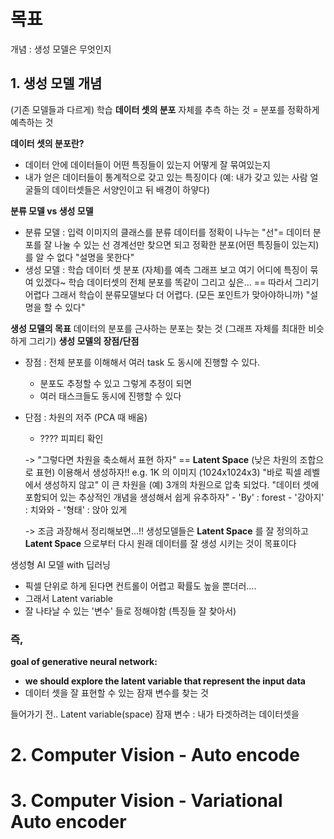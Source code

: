 # 목표
개념 : 생성 모델은 무엇인지


## 1. **생성 모델 개념**
(기존 모델들과 다르게) 학습 **데이터 셋의 분포** 자체를 추측 하는 것
= 분포를 정확하게 예측하는 것

**데이터 셋의 분포란?**
- 데이터 안에 데이터들이 어떤 특징들이 있는지 어떻게 잘 묶여있는지
- 내가 얻은 데이터들이 통계적으로 갖고 있는 특징이다 
  (예: 내가 갖고 있는 사람 얼굴들의 데이터셋들은 서양인이고 뒤 배경이 하얗다)


**분류 모델 vs 생성 모델**
- 분류 모델 : 입력 이미지의 클래스를 분류
		데이터를 정확이 나누는 "선"= 데이터 분포를 잘 나눌 수 있는 선
		경계선만 찾으면 되고
		정확한 분포(어떤 특징들이 있는지) 를 알 수 없다
		"설명을 못한다"
- 생성 모델 : 학습 데이터 셋 분포 (자체)를 예측
		그래프 보고 여기 어디에 특징이 묶여 있겠다~ 
		학습 데이터셋의 전체 분포를 똑같이 그리고 싶은... 
		== 따라서 그리기 어렵다 그래서 학습이 분류모델보다 더 어렵다. (모든 포인트가 맞아야하니까)
		"설명을 할 수 있다"

**생성 모델의 목표**
	 데이터의 분포를 근사하는 분포는 찾는 것 (그래프 자체를 최대한 비슷하게 그리기)
**생성 모델의 장점/단점**
-  장점 : 전체 분포를 이해해서 여러 task 도 동시에 진행할 수 있다.
	- 분포도 추정할 수 있고 그렇게 추정이 되면
	- 여러 태스크들도 동시에 진행할 수 있다
		  
- 단점 : 차원의 저주 (PCA 때 배움)
	- ???? 피피티 확인 
 
	-> "그렇다면 차원을 축소해서 표현 하자" == **Latent Space** (낮은 차원의 조합으로 표현) 이용해서 생성하자!! 
		e.g. 1K 의 이미지 (1024x1024x3)  "바로 픽셀 레벨에서 생성하지 않고" 이 큰 차원을
			(예) 3개의 차원으로 압축 되었다. "데이터 셋에 포함되어 있는 추상적인 개념을 생성해서 쉽게 유추하자"
				- 'By' : forest
				- '강아지' : 치와와
				- '형태' : 앉아 있게
		

	-> 조금 과장해서 정리해보면...!!
		생성모델들은 **Latent Space** 를 잘 정의하고 **Latent Space** 으로부터 다시 원래 데이터를 잘 생성 시키는 것이 목표이다 

생성형 AI 모델 with 딥러닝 
- 픽셀 단위로 하게 된다면 컨트롤이 어렵고 확률도 높을 뿐더러.... 
- 그래서 Latent variable
- 잘 나타날 수 있는 '변수' 들로 정해야함 (특징들 잘 찾아서)

### 즉, 
**goal of generative neural network:**
- **we should explore the latent variable that represent the input data**
- 데이터 셋을 잘 표현할 수 있는 잠재 변수를 찾는 것


들어가기 전..
Latent variable(space) 잠재 변수 : 내가 타겟하려는 데이터셋을
# 2. Computer Vision - Auto encode



# 3. Computer Vision - Variational Auto encoder